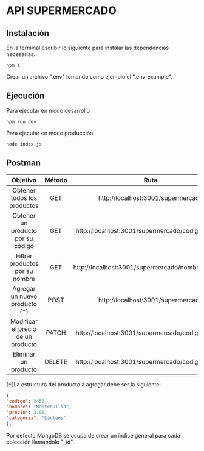 # API SUPERMERCADO

## Instalación
En la terminal escribir lo siguiente para instalar las dependencias necesarias.
```shell
npm i
```
Crear un archivo ".env" tomando como ejemplo el ".env-example".

## Ejecución
Para ejecutar en modo desarrollo
```shell
npm run dev
```

Para ejecutar en modo producción
```shell
node index.js
```
## Postman
| Objetivo | Método | Ruta |
| :-------: | :-: | :---: |
| Obtener todos los productos | GET | http://localhost:3001/supermercado |
| Obtener un producto por su código | GET | http://localhost:3001/supermercado/codigo/:codigo |
| Filtrar productos por su nombre | GET | http://localhost:3001/supermercado/nombre/:nombre |
| Agregar un nuevo producto (*) | POST | http://localhost:3001/supermercado |
| Modificar el precio de un producto | PATCH | http://localhost:3001/supermercado/codigo/:codigo |
| Eliminar un producto | DELETE | http://localhost:3001/supermercado/codigo/:codigo |


(*)La estructura del producto a agregar debe ser la siguiente:
```json
{
"codigo": 3456,
"nombre": "Mantequilla",
"precio": 3.99,
"categoria": "Lácteos"
},
```
Por defecto MongoDB se ocupa de crear un índice general para cada colección llamándolo "_id".


